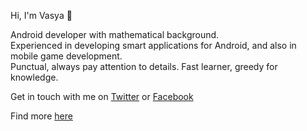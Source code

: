 Hi, I'm Vasya 👋

Android developer with mathematical background.  
Experienced in developing smart applications for Android, and also in mobile game development.  
Punctual, always pay attention to details. Fast learner, greedy for knowledge.

Get in touch with me on [Twitter](https://twitter.com/krossovochkin) or [Facebook](https://facebook.com/vasya.drobushkov)

Find more [here](https://krossovochkin.github.io/about)
